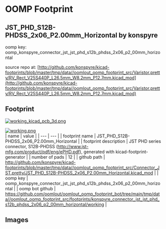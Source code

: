 # OOMP Footprint  
## JST_PHD_S12B-PHDSS_2x06_P2.00mm_Horizontal  by konspyre  
  
oomp key: oomp_konspyre_connector_jst_jst_phd_s12b_phdss_2x06_p2_00mm_horizontal  
  
source repo at: [http://github.com/konspyre/kicad-footprints/blob/master/tmp/data//oomlout_oomp_footprint_src/Varistor.pretty/RV_Rect_V25S440P_L26.5mm_W8.2mm_P12.7mm.kicad_mod](http://github.com/konspyre/kicad-footprints/blob/master/tmp/data//oomlout_oomp_footprint_src/Varistor.pretty/RV_Rect_V25S440P_L26.5mm_W8.2mm_P12.7mm.kicad_mod)  
## Footprint  
  
[![working_kicad_pcb_3d.png](working_kicad_pcb_3d_600.png)](working_kicad_pcb_3d.png)  
  
[![working.png](working_600.png)](working.png)  
| name | value | 
| --- | --- | 
| footprint name | JST_PHD_S12B-PHDSS_2x06_P2.00mm_Horizontal | 
| footprint description | JST PHD series connector, S12B-PHDSS (http://www.jst-mfg.com/product/pdf/eng/ePHD.pdf), generated with kicad-footprint-generator | 
| number of pads | 12 | 
| github path | http://github.com/konspyre/kicad-footprints/blob/master/tmp/data//oomlout_oomp_footprint_src/Connector_JST.pretty/JST_PHD_S12B-PHDSS_2x06_P2.00mm_Horizontal.kicad_mod | 
| oomp key | oomp_konspyre_connector_jst_jst_phd_s12b_phdss_2x06_p2_00mm_horizontal | 
| oomp bot github | https://github.com/oomlout/oomlout_oomp_footprint_bot/tree/main/tmp/data//oomlout_oomp_footprint_src/footprints/konspyre_connector_jst_jst_phd_s12b_phdss_2x06_p2_00mm_horizontal/working | 
## Images  
